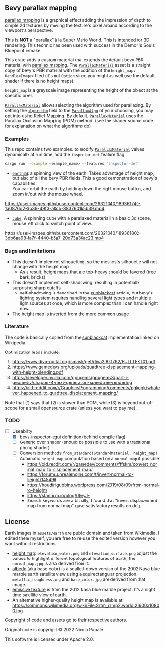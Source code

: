 ## Bevy parallax mapping

[parallax mapping] is a graphical effect adding the impression of depth to
simple 2d textures by moving the texture's pixel around according to the
viewport's perspective.

This is **NOT** a "parallax" à la Super Mario World. This is intended for 3D
rendering. This technic has been used with success in the Demon's Souls
Bluepoint remake.

This crate adds a custom material that extends the default bevy PBR material
with [parallax mapping]. The [`ParallaxMaterial`] asset is a straight copy
of bevy's PBR material with the addition of the `height_map: Handle<Image>`
filed (it's not `Option` since you might as well use the default shader if
there is no height maps).

`height_map` is a greyscale image representing the height of the object at the
specific pixel.

[`ParallaxMaterial`] allows selecting the algorithm used for parallaxing. By
setting the [`algorithm`] field to the [`ParallaxAlgo`] of your choosing, you
may opt into using Relief Mapping. By default, [`ParallaxMaterial`] uses the
Parallax Occlusion Mapping (POM) method. (see the shader source code for
explanation on what the algorithms do)

### Examples

This repo contains two examples. to modify [`ParallaxMaterial`] values
dynamically at run time, add the `inspector-def` feature flag.

```bash
cargo run --example <example_name> --features "inspector-def"
```

- [`earth3d`]: a spinning view of the earth. Takes advantage of height map,
  but also of all the bevy PBR fields. This a good demonstration of bevy's
  capabilities.
  \
  You can orbit the earth by holding down the right mouse button, and zoom
  in/out with the mouse wheel.

https://user-images.githubusercontent.com/26321040/189361740-1a0876d2-9b39-49f3-a8cb-8837601b5b39.mp4

- [`cube`]: A spinning cube with a parallaxed material in a basic 3d scene,
  mouse left click to switch point of view.

https://user-images.githubusercontent.com/26321040/189361802-3db6aa98-fa7f-4440-b5a7-20d73a36ac23.mp4
  
### Bugs and limitations

- This doesn't implement silhouetting, so the meshes's silhouette will not
  change with the height map
  - As a result, height maps that are top-heavy should be favored (tree bark, bricks)
- This doesn't implement self-shadowing, resulting in potentially surprising sharp cutoffs
  - self-shadowing is described in the [sunblackcat] article, but bevy's lighting system requires
    handling several light types and multiple light sources at once, which is more complex than
    I can handle right now.
- The height map is inverted from the more common usage
  
### Literature

The code is basically copied from the [sunblackcat] implementation linked
on Wikipedia.

Optimization leads include:

1. <https://www.diva-portal.org/smash/get/diva2:831762/FULLTEXT01.pdf>
2. <https://www.gamedevs.org/uploads/quadtree-displacement-mapping-with-height-blending.pdf>
3. <https://developer.nvidia.com/gpugems/gpugems3/part-i-geometry/chapter-4-next-generation-speedtree-rendering>
4. <https://old.reddit.com/r/GraphicsProgramming/comments/pgkogk/whatever_happened_to_quadtree_displacement_mapping/>

Note that (1) says that (2) is slower than POM, while (3) is beyond out-of-scope
for a small opensource crate (unless you want to pay me).

### TODO

- [ ] Useability
  - [X] bevy-inspector-egui definition (behind compile flag)
  - [ ] Generic over shader (should be possible to use with a
        traditional phong shader)
  - [ ] Conversion methods `from_standard(StandardMaterial, height_map)`
  - [ ] Automatic `height_map` computation based on a `normal_map` if possible
    - <https://old.reddit.com/r/gamedev/comments/fffskm/convert_normal_map_to_displacement_map/>
    - <https://forums.unrealengine.com/t/invert-normal-to-height/145496>
    - <https://houdinigubbins.wordpress.com/2019/08/09/from-normal-to-height/>
    - <https://stannum.io/blog/0IwyJ->
    - Search keywords are a bit silly, I found that "invert displacement map from normal map" gave
      satisfactory results on ddg.

## License

Earth images in `assets/earth` are public domain and taken from Wikimedia. I edited them myself, you
are free to re-use the edited version however you want without restrictions.

- [height map]: `elevation_water.png` and `elevation_surface.png` adjust the values to highlight
  different topological features of earth, the `normal_map.jpg` is also derived from it.
- [albedo] (aka base color) is a scalled-down version of the 2002 Nasa blue marble earth satellite
  view using a equirectangular projection. `metallic_roughness.png` and `base_color.jpg` are derived
  from that image.
- [emissive texture] is from the 2012 Nasa blue marble project. It's a night time satellite view of
  earth.
- An alternative higher-quality height map is available at:
  <https://commons.wikimedia.org/wiki/File:Srtm_ramp2.world.21600x10800.jpg>

Copyright of code and assets go to their respective authors.

Original code is copyright © 2022 Nicola Papale

This software is licensed under Apache 2.0.


[parallax mapping]: https://en.wikipedia.org/wiki/Parallax_mapping
[parallax occlusion mapping]: https://en.wikipedia.org/wiki/Parallax_occlusion_mapping
[sunblackcat]: https://web.archive.org/web/20150419215321/http://sunandblackcat.com/tipFullView.php?l=eng&topicid=28
[height map]: https://commons.wikimedia.org/wiki/File:Earth_dry_elevation.png
[albedo]: https://commons.wikimedia.org/wiki/File:Blue_Marble_2002_bg21600.png
[emissive texture]: https://commons.wikimedia.org/wiki/File:Composite_map_of_the_world_2012.jpg
[`ParallaxMaterial`]: https://docs.rs/bevy_mod_paramap/0.1.0/bevy_mod_paramap/struct.ParallaxMaterial.html
[`algorithm`]: https://docs.rs/bevy_mod_paramap/0.1.0/bevy_mod_paramap/struct.ParallaxMaterial.html#algorithm
[`ParallaxAlgo`]: https://docs.rs/bevy_mod_paramap/0.1.0/bevy_mod_paramap/enum.ParallaxAlgo.html
[`cube`]: https://github.com/nicopap/bevy_mod_paramap/blob/main/examples/cube.rs
[`earth3d`]: https://github.com/nicopap/bevy_mod_paramap/blob/main/examples/earth3d.rs
